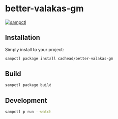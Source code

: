 # better-valakas-gm

[![sampctl](https://img.shields.io/badge/sampctl-better--valakas--gm-2f2f2f.svg?style=for-the-badge)](https://github.com/cadhead/better-valakas-gm)

## Installation

Simply install to your project:

```bash
sampctl package install cadhead/better-valakas-gm
```

## Build

```bash
sampctl package build
```

## Development

```bash
sampctl p run --watch
```
